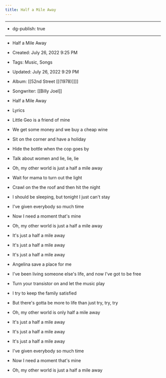 ```yaml
---
title: Half a Mile Away
---
```


- --

- dg-publish: true

- --

- Half a Mile Away

- Created: July 26, 2022 9:25 PM

- Tags: Music, Songs

- Updated: July 26, 2022 9:29 PM

- Album: [[52nd Street [[(1978)]]]] 

- Songwriter: [[Billy Joel]] 

- Half a Mile Away

- Lyrics

- Little Geo is a friend of mine

- We get some money and we buy a cheap wine

- Sit on the corner and have a holiday

- Hide the bottle when the cop goes by

- Talk about women and lie, lie, lie

- Oh, my other world is just a half a mile away

- Wait for mama to turn out the light

- Crawl on the the roof and then hit the night

- I should be sleeping, but tonight I just can't stay

- I've given everybody so much time

- Now I need a moment that's mine

- Oh, my other world is just a half a mile away

- It's just a half a mile away

- It's just a half a mile away

- It's just a half a mile away

- Angelina save a place for me

- I've been living someone else's life, and now I've got to be free

- Turn your transistor on and let the music play

- I try to keep the family satisfied

- But there's gotta be more to life than just try, try, try

- Oh, my other world is only half a mile away

- It's just a half a mile away

- It's just a half a mile away

- It's just a half a mile away

- I've given everybody so much time

- Now I need a moment that's mine

- Oh, my other world is just a half a mile away
